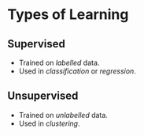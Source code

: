 # Types of Learning

## Supervised

- Trained on _labelled_ data.
- Used in _classification_ or _regression_.

## Unsupervised

- Trained on _unlabelled_ data.
- Used in _clustering_.